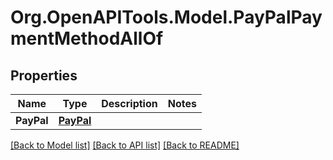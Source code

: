 # Org.OpenAPITools.Model.PayPalPaymentMethodAllOf
## Properties

Name | Type | Description | Notes
------------ | ------------- | ------------- | -------------
**PayPal** | [**PayPal**](PayPal.md) |  | 

[[Back to Model list]](../README.md#documentation-for-models) [[Back to API list]](../README.md#documentation-for-api-endpoints) [[Back to README]](../README.md)

